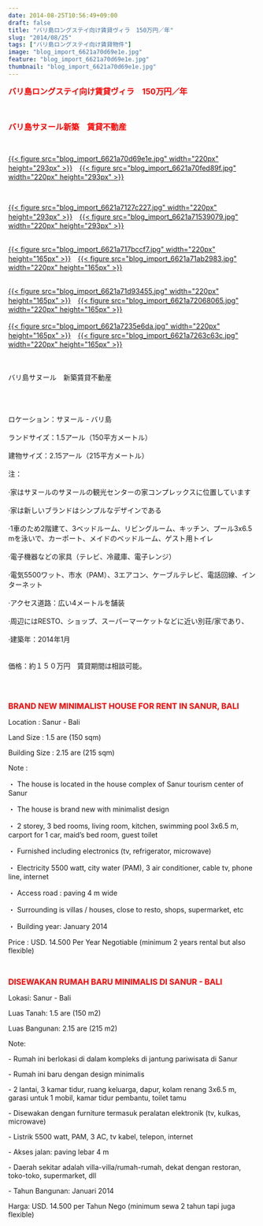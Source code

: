 ```yaml
---
date: 2014-08-25T10:56:49+09:00
draft: false
title: "バリ島ロングステイ向け賃貸ヴィラ　150万円／年"
slug: "2014/08/25"
tags: ["バリ島ロングステイ向け賃貸物件"]
image: "blog_import_6621a70d69e1e.jpg"
feature: "blog_import_6621a70d69e1e.jpg"
thumbnail: "blog_import_6621a70d69e1e.jpg"
---
```

<p><font color="#ff0000" size="3"><strong>バリ島ロングステイ向け賃貸ヴィラ　150万円／年</strong></font></p><p><font color="#ff0000" size="3"><strong><br/></strong></font></p><p><font color="#ff0000" size="3"><strong>バリ島サヌール新築　賃貸不動産</strong></font></p><br/><p><a href="blog_import_6621a70ea1f3a.jpg">{{< figure src="blog_import_6621a70d69e1e.jpg" width="220px" height="293px" >}}</a>　<a href="blog_import_6621a7112d192.jpg">{{< figure src="blog_import_6621a70fed89f.jpg" width="220px" height="293px" >}}</a></p><br/><p><a href="blog_import_6621a713ad612.jpg">{{< figure src="blog_import_6621a7127c227.jpg" width="220px" height="293px" >}}</a>　<a href="blog_import_6621a7166e6c2.jpg">{{< figure src="blog_import_6621a71539079.jpg" width="220px" height="293px" >}}</a></p><p><br/><a href="blog_import_6621a7192a449.jpg">{{< figure src="blog_import_6621a717bccf7.jpg" width="220px" height="165px" >}}</a>　<a href="blog_import_6621a71beaf07.jpg">{{< figure src="blog_import_6621a71ab2983.jpg" width="220px" height="165px" >}}</a></p><p><br/><a href="blog_import_6621a71eea637.jpg">{{< figure src="blog_import_6621a71d93455.jpg" width="220px" height="165px" >}}</a>　<a href="blog_import_6621a721bb447.jpg">{{< figure src="blog_import_6621a72068065.jpg" width="220px" height="165px" >}}</a><br/><br/><a href="blog_import_6621a7249e836.jpg">{{< figure src="blog_import_6621a7235e6da.jpg" width="220px" height="165px" >}}</a>　<a href="blog_import_6621a7277728a.jpg">{{< figure src="blog_import_6621a7263c63c.jpg" width="220px" height="165px" >}}</a><br/><br/><span><br/></span></p><p><span>バリ島サヌール　新築</span><span>賃貸不動産</span></p><p><span><br/></span> <br/><br/><span>ロケーション：</span><span>サヌール</span><span> - </span><span>バリ島</span> <br/><br/><span>ランドサイズ</span><span>：</span><span>1.5アール</span><span>（</span><span>150</span><span>平方メートル</span><span>）</span> <br/><br/><span>建物サイズ</span><span>：</span><span>2.15アール</span><span>（</span><span>215</span><span>平方メートル</span><span>）</span> <br/><br/><span>注：</span> <br/><br/><span>·</span><span>家は</span><span>サヌール</span><span>の</span><span>サヌール</span><span>の観光</span><span>センター</span><span>の家</span><span>コンプレックス</span><span>に位置しています</span> <br/><br/><span>·</span><span>家は</span><span>新しいブランド</span><span>は</span><span>シンプルなデザイン</span><span>で</span><span>ある</span> <br/><br/><span>·1</span><span>車のため</span><span>2</span><span>階建て</span><span>、</span><span>3</span><span>ベッド</span><span>ルーム、</span><span>リビングルーム、</span><span>キッチン、</span><span>プール</span><span>3x6.5</span> <span class="hps">mを</span><span>泳いで</span><span>、</span><span>カーポート</span><span>、</span><span>メイド</span><span>の</span><span>ベッドルーム</span><span>、</span><span>ゲスト用トイレ</span> <br/><br/><span>·</span><span>電子機器</span><span>などの</span><span>家具</span><span>（</span><span>テレビ、</span><span>冷蔵庫、電子レンジ</span><span>）</span> <br/><br/><span>·</span><span>電気</span><span>5500ワット</span><span>、</span><span>市水</span><span>（</span><span>PAM）</span><span>、</span><span>3</span><span>エアコン</span><span>、</span><span>ケーブルテレビ</span><span>、</span><span>電話回線</span><span>、</span><span>インターネット</span> <br/><br/><span>·</span><span>アクセス</span><span>道路</span><span>：</span><span>広い</span><span>4メートル</span><span>を</span><span>舗装</span> <br/><br/><span>·</span><span>周辺</span><span>には</span><span>RESTO</span><span>、ショップ</span><span>、</span><span>スーパーマーケット</span><span>など</span><span>に近い</span><span>別荘/家</span><span>であり、</span> <br/><br/><span>·</span><span>建築</span><span>年：</span><span>2014年1月</span> <br/><br/> <br/><span>価格：約１５０万円　賃貸期間は相談可能。</span> <br/></p><br/><br/><p><strong><font color="#ff0000" size="3">BRAND NEW MINIMALIST HOUSE FOR RENT IN SANUR, BALI</font></strong></p><p><strong><font color="#ff0000" size="3"> </font></strong></p><p>Location                      : Sanur - Bali</p><p>Land Size                     : 1.5 are (150 sqm)</p><p>Building Size   : 2.15 are (215 sqm)</p><p>Note                 : </p><p>・         The house is located in the house complex of Sanur tourism center of Sanur</p><p>・         The house is brand new with minimalist design</p><p>・         2 storey, 3 bed rooms, living room, kitchen, swimming pool 3x6.5 m, carport for 1 car, maid’s bed room, guest toilet</p><p>・         Furnished including electronics (tv, refrigerator, microwave)</p><p>・         Electricity 5500 watt, city water (PAM), 3 air conditioner, cable tv,  phone line, internet</p><p>・         Access road : paving 4 m wide</p><p>・         Surrounding is villas / houses, close to resto, shops, supermarket, etc</p><p>・         Building year: January 2014</p><p> </p><p>Price                :  USD. 14.500 Per Year Negotiable (minimum 2 years rental but also flexible)</p><br/><p> </p><p> </p><p><strong><font color="#ff0000" size="3">DISEWAKAN RUMAH BARU MINIMALIS  DI SANUR - BALI</font></strong></p><p> </p><p>Lokasi: Sanur - Bali</p><p>Luas Tanah: 1.5 are (150 m2)</p><p>Luas Bangunan: 2.15 are (215 m2)</p><p>Note:</p><p>-          Rumah ini berlokasi di dalam kompleks di jantung pariwisata di Sanur</p><p>-          Rumah ini baru dengan design minimalis</p><p>-          2 lantai, 3 kamar tidur, ruang keluarga, dapur, kolam renang 3x6.5 m, garasi untuk 1 mobil, kamar tidur pembantu, toilet tamu</p><p>-          Disewakan dengan furniture termasuk peralatan elektronik (tv, kulkas, microwave)</p><p>-          Listrik 5500 watt, PAM, 3 AC, tv kabel, telepon, internet</p><p>-          Akses jalan: paving lebar 4 m</p><p>-          Daerah sekitar adalah villa-villa/rumah-rumah, dekat dengan restoran, toko-toko, supermarket, dll</p><p>-          Tahun Bangunan: Januari 2014</p><p> </p><p>Harga:  USD. 14.500 per Tahun Nego (minimum sewa 2 tahun tapi juga flexible)</p><p><br/></p>

